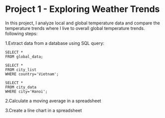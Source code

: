 # Project 1 - Exploring Weather Trends
In this project, I analyze local and global temperature data and compare the temperature trends where I live to overall global temperature trends.
following steps:

1.Extract data from a database using SQL query:

    SELECT *
    FROM global_data;
    
    SELECT *
    FROM city_list
    WHERE country='Vietnam';
    
    SELECT *
    FROM city_data
    WHERE city='Hanoi';
    
2.Calculate a moving average in a spreadsheet

3.Create a line chart in a spreadsheet